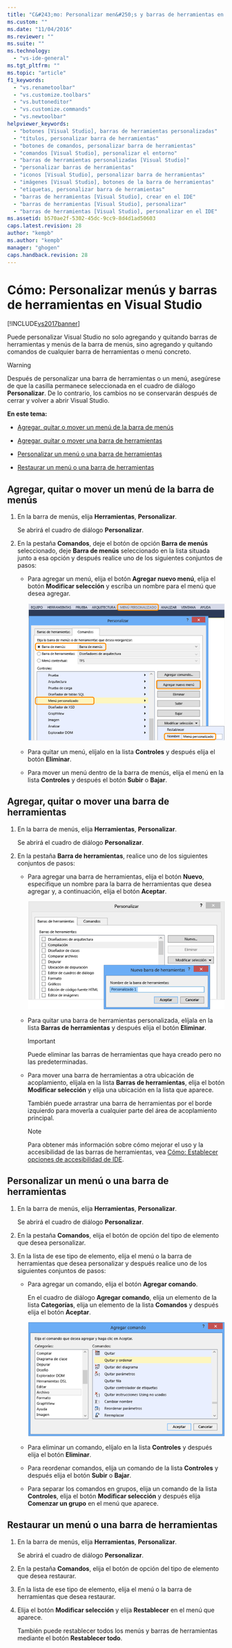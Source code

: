 ```yaml
---
title: "C&#243;mo: Personalizar men&#250;s y barras de herramientas en Visual Studio | Microsoft Docs"
ms.custom: ""
ms.date: "11/04/2016"
ms.reviewer: ""
ms.suite: ""
ms.technology: 
  - "vs-ide-general"
ms.tgt_pltfrm: ""
ms.topic: "article"
f1_keywords: 
  - "vs.renametoolbar"
  - "vs.customize.toolbars"
  - "vs.buttoneditor"
  - "vs.customize.commands"
  - "vs.newtoolbar"
helpviewer_keywords: 
  - "botones [Visual Studio], barras de herramientas personalizadas"
  - "títulos, personalizar barra de herramientas"
  - "botones de comandos, personalizar barra de herramientas"
  - "comandos [Visual Studio], personalizar el entorno"
  - "barras de herramientas personalizadas [Visual Studio]"
  - "personalizar barras de herramientas"
  - "iconos [Visual Studio], personalizar barra de herramientas"
  - "imágenes [Visual Studio], botones de la barra de herramientas"
  - "etiquetas, personalizar barra de herramientas"
  - "barras de herramientas [Visual Studio], crear en el IDE"
  - "barras de herramientas [Visual Studio], personalizar"
  - "barras de herramientas [Visual Studio], personalizar en el IDE"
ms.assetid: b570ae2f-5302-45dc-9cc9-8d4d1ad50603
caps.latest.revision: 28
author: "kempb"
ms.author: "kempb"
manager: "ghogen"
caps.handback.revision: 28
---
```

# C&#243;mo: Personalizar men&#250;s y barras de herramientas en Visual Studio
[!INCLUDE[vs2017banner](../code-quality/includes/vs2017banner.md)]

Puede personalizar Visual Studio no solo agregando y quitando barras de herramientas y menús de la barra de menús, sino agregando y quitando comandos de cualquier barra de herramientas o menú concreto.  
  
> [!WARNING]
>  Después de personalizar una barra de herramientas o un menú, asegúrese de que la casilla permanece seleccionada en el cuadro de diálogo **Personalizar**.  De lo contrario, los cambios no se conservarán después de cerrar y volver a abrir Visual Studio.  
  
 **En este tema:**  
  
-   [Agregar, quitar o mover un menú de la barra de menús](../ide/how-to-customize-menus-and-toolbars-in-visual-studio.md#bkmk_addmenu)  
  
-   [Agregar, quitar o mover una barra de herramientas](../ide/how-to-customize-menus-and-toolbars-in-visual-studio.md#bkmk_addtoolbar)  
  
-   [Personalizar un menú o una barra de herramientas](../ide/how-to-customize-menus-and-toolbars-in-visual-studio.md#bkmk_customize)  
  
-   [Restaurar un menú o una barra de herramientas](../ide/how-to-customize-menus-and-toolbars-in-visual-studio.md#bkmk_reset)  
  
##  <a name="bkmk_addmenu"></a> Agregar, quitar o mover un menú de la barra de menús  
  
1.  En la barra de menús, elija **Herramientas**, **Personalizar**.  
  
     Se abrirá el cuadro de diálogo **Personalizar**.  
  
2.  En la pestaña **Comandos**, deje el botón de opción **Barra de menús** seleccionado, deje **Barra de menús** seleccionado en la lista situada junto a esa opción y después realice uno de los siguientes conjuntos de pasos:  
  
    -   Para agregar un menú, elija el botón **Agregar nuevo menú**, elija el botón **Modificar selección** y escriba un nombre para el menú que desea agregar.  
  
         ![Cuadro de diálogo Personalizar que muestra cómo agregar un menú](../ide/media/addmenu.png "AddMenu")  
  
    -   Para quitar un menú, elíjalo en la lista **Controles** y después elija el botón **Eliminar**.  
  
    -   Para mover un menú dentro de la barra de menús, elija el menú en la lista **Controles** y después el botón **Subir** o **Bajar**.  
  
##  <a name="bkmk_addtoolbar"></a> Agregar, quitar o mover una barra de herramientas  
  
1.  En la barra de menús, elija **Herramientas**, **Personalizar**.  
  
     Se abrirá el cuadro de diálogo **Personalizar**.  
  
2.  En la pestaña **Barra de herramientas**, realice uno de los siguientes conjuntos de pasos:  
  
    -   Para agregar una barra de herramientas, elija el botón **Nuevo**, especifique un nombre para la barra de herramientas que desea agregar y, a continuación, elija el botón **Aceptar**.  
  
         ![Cuadro de diálogo Personalizar que muestra cómo agregar una barra de herramientas](../ide/media/addtoolbar.png "AddToolbar")  
  
    -   Para quitar una barra de herramientas personalizada, elíjala en la lista **Barras de herramientas** y después elija el botón **Eliminar**.  
  
        > [!IMPORTANT]
        >  Puede eliminar las barras de herramientas que haya creado pero no las predeterminadas.  
  
    -   Para mover una barra de herramientas a otra ubicación de acoplamiento, elíjala en la lista **Barras de herramientas**, elija el botón **Modificar selección** y elija una ubicación en la lista que aparece.  
  
         También puede arrastrar una barra de herramientas por el borde izquierdo para moverla a cualquier parte del área de acoplamiento principal.  
  
        > [!NOTE]
        >  Para obtener más información sobre cómo mejorar el uso y la accesibilidad de las barras de herramientas, vea [Cómo: Establecer opciones de accesibilidad de IDE](../ide/reference/how-to-set-ide-accessibility-options.md).  
  
##  <a name="bkmk_customize"></a> Personalizar un menú o una barra de herramientas  
  
1.  En la barra de menús, elija **Herramientas**, **Personalizar**.  
  
     Se abrirá el cuadro de diálogo **Personalizar**.  
  
2.  En la pestaña **Comandos**, elija el botón de opción del tipo de elemento que desea personalizar.  
  
3.  En la lista de ese tipo de elemento, elija el menú o la barra de herramientas que desea personalizar y después realice uno de los siguientes conjuntos de pasos:  
  
    -   Para agregar un comando, elija el botón **Agregar comando**.  
  
         En el cuadro de diálogo **Agregar comando**, elija un elemento de la lista **Categorías**, elija un elemento de la lista **Comandos** y después elija el botón **Aceptar**.  
  
         ![Cuadro de diálogo Agregar comando en Visual Studio](../ide/media/addcommand.png "AddCommand")  
  
    -   Para eliminar un comando, elíjalo en la lista **Controles** y después elija el botón **Eliminar**.  
  
    -   Para reordenar comandos, elija un comando de la lista **Controles** y después elija el botón **Subir** o **Bajar**.  
  
    -   Para separar los comandos en grupos, elija un comando de la lista **Controles**, elija el botón **Modificar selección** y después elija **Comenzar un grupo** en el menú que aparece.  
  
##  <a name="bkmk_reset"></a> Restaurar un menú o una barra de herramientas  
  
1.  En la barra de menús, elija **Herramientas**, **Personalizar**.  
  
     Se abrirá el cuadro de diálogo **Personalizar**.  
  
2.  En la pestaña **Comandos**, elija el botón de opción del tipo de elemento que desea restaurar.  
  
3.  En la lista de ese tipo de elemento, elija el menú o la barra de herramientas que desea restaurar.  
  
4.  Elija el botón **Modificar selección** y elija **Restablecer** en el menú que aparece.  
  
     También puede restablecer todos los menús y barras de herramientas mediante el botón **Restablecer todo**.